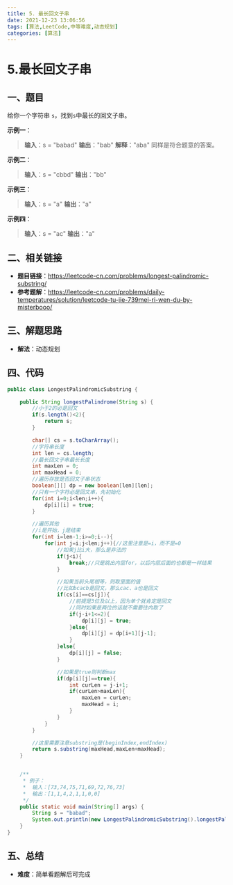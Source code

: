 ```yaml
---
title: 5. 最长回文子串
date: 2021-12-23 13:06:56
tags: [算法,LeetCode,中等难度,动态规划]
categories: [算法]
---
```


# 5.最长回文子串
## 一、题目
给你一个字符串 `s`，找到`s`中最长的回文子串。

**示例一**：
>**输入**：s = "babad"
>**输出**："bab"
>**解释**："aba" 同样是符合题意的答案。

**示例二**：
>**输入**：s = "cbbd"
>**输出**："bb"

**示例三**：
>**输入**：s = "a"
>**输出**："a"

**示例四**：
>**输入**：s = "ac"
>**输出**："a"

## 二、相关链接
* **题目链接**：https://leetcode-cn.com/problems/longest-palindromic-substring/
* **参考题解**：https://leetcode-cn.com/problems/daily-temperatures/solution/leetcode-tu-jie-739mei-ri-wen-du-by-misterbooo/

## 三、解题思路
* **解法**：动态规划

## 四、代码
```java
public class LongestPalindromicSubstring {

    public String longestPalindrome(String s) {
        //小于2的必是回文
        if(s.length()<2){
            return s;
        }

        char[] cs = s.toCharArray();
        //字符串长度
        int len = cs.length;
        //最长回文子串最长长度
        int maxLen = 0;
        int maxHead = 0;
        //遍历存放是否回文子串状态
        boolean[][] dp = new boolean[len][len];
        //只有一个字符必是回文串，先初始化
        for(int i=0;i<len;i++){
            dp[i][i] = true;
        }

        //遍历其他
        //i是开始，j是结束
        for(int i=len-1;i>=0;i--){
            for(int j=i;j<len;j++){//这里注意是=i，而不是=0
                //如果j比i大，那么是非法的
                if(j<i){
                    break;//只是跳出内层for，以后内层后面的也都是一样结果
                }

                //如果当前头尾相等，则取里面的值
                //比如bcacb是回文，那么cac、a也是回文
                if(cs[i]==cs[j]){
                    //前提是3位及以上，因为单个就肯定是回文
                    //同时如果是两位的话就不需要往内取了
                    if(j-i+1<=2){
                        dp[i][j] = true;
                    }else{
                        dp[i][j] = dp[i+1][j-1];
                    }
                }else{
                    dp[i][j] = false;
                }

                //如果是true则判断max
                if(dp[i][j]==true){
                    int curLen = j-i+1;
                    if(curLen>maxLen){
                        maxLen = curLen;
                        maxHead = i;
                    }
                }
            }
        }

        //这里需要注意substring是(beginIndex,endIndex)
        return s.substring(maxHead,maxLen+maxHead);
    }


    /**
     * 例子：
     *  输入：[73,74,75,71,69,72,76,73]
     *  输出：[1,1,4,2,1,1,0,0]
     */
    public static void main(String[] args) {
        String s = "babad";
        System.out.println(new LongestPalindromicSubstring().longestPalindrome(s));
    }
}
```

## 五、总结
* **难度**：简单看题解后可完成